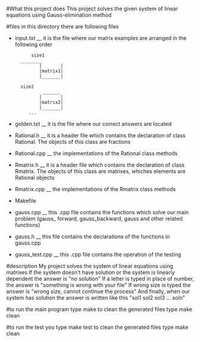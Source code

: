 #What this project does
 This project solves the given system of linear equations using Gauss-elimination method

#files
 in this directory there are following files
 
* input.txt __ it is the file where our matrix examples are arranged
  in the following order
  
  
	        size1
		________
               |       |
               |matrix1|
               |_______|
 		
		size2
                _______
               |       |
               |matrix2|
               |_______|
	       ...

* golden.txt __ it is the file where our correct answers are located
* Rational.h __ it is a header file which contains the declaration of class Rational. The objects of this class are fractions
* Rational.cpp __ the implementations of the Rational class methods
* Rmatrix.h __  it is a header file which contains the declaration of class Rmatrix. The objects of this class are matrixes, whiches elements are Rational objects
* Rmatrix.cpp __ the implementations of the Rmatrix class methods
* Makefile
* gauss.cpp __ this .cpp file contains the functions which solve our main problem (gauss_ forward, gauss_backward, gauss and other related functions) 
* gauss.h __ this file contains the declarations of the functions in gauss.cpp
* gauss_test.cpp __ this .cpp file contains the operation of the testing 

#description
My project solves the system of linear equations using matrixes
If the system doesn't have solution or the system is linearly dependent the answer is "no solution"
If a letter is typed in place of number, the answer is "something is wrong with your file"
If wrong size is typed the answer is "wrong size, cannot continue the process"
And finally, when our system has solution the answer is written like this   "sol1 sol2 sol3 ... soln"

#to run the main program type
 make 
to clean the generated files type
 make clean 

#to run the test you type
 make test
to clean the generated files type 
 make clean
